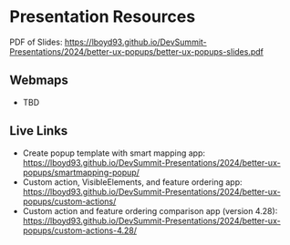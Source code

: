 # Presentation Resources

PDF of Slides: https://lboyd93.github.io/DevSummit-Presentations/2024/better-ux-popups/better-ux-popups-slides.pdf

## Webmaps
- TBD

## Live Links

- Create popup template with smart mapping app: https://lboyd93.github.io/DevSummit-Presentations/2024/better-ux-popups/smartmapping-popup/
- Custom action, VisibleElements, and feature ordering app: https://lboyd93.github.io/DevSummit-Presentations/2024/better-ux-popups/custom-actions/
- Custom action and feature ordering comparison app (version 4.28): https://lboyd93.github.io/DevSummit-Presentations/2024/better-ux-popups/custom-actions-4.28/
